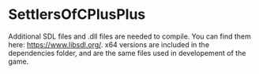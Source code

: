 # SettlersOfCPlusPlus

Additional SDL files and .dll files are needed to compile. You can find them here: https://www.libsdl.org/. x64 versions are included in the dependencies folder, and are the same files used in developement of the game.
